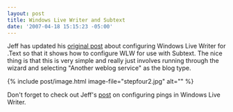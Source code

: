 ```yaml
---
layout: post
title: Windows Live Writer and Subtext
date: '2007-04-18 15:15:23 -05:00'
---
```


Jeff has updated his [original post](http://geekswithblogs.net/jjulian/archive/2006/08/16/88158.aspx) about configuring Windows Live Writer for .Text so that it shows how to configure WLW for use with Subtext. The nice thing is that this is very simple and really just involves running through the wizard and selecting "Another weblog service" as the blog type.

{% include post/image.html image-file="stepfour2.jpg" alt="" %}

Don't forget to check out Jeff's [post](http://geekswithblogs.net/jjulian/archive/2006/08/18/88364.aspx) on configuring pings in Windows Live Writer.
